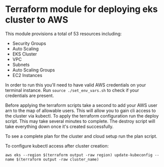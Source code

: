# Terraform module for deploying eks cluster to AWS 
This module provisions a total of 53 resources including:
- Security Groups
- Auto Scaling
- EKS Cluster
- VPC
- Subnets
- Auto Scaling Groups
- EC2 Instances

In order to run this you'll need to have valid AWS credentials on your terminal instance. Run `source ./set_env_vars.sh` to check if your credentials are present. 

Before applying the terraform scripts take a second to add your AWS user arn to the map of allowable users. This will allow you to gain cli access to the cluster via kubectl. To apply the terraform configuration run the deploy script. This may take several minutes to complete. The destroy script will take everything down once it's created successfully.

To see a complete plan for the cluster and cloud setup run the plan script.

To configure kubectl access after cluster creation:
```
aws eks --region $(terraform output -raw region) update-kubeconfig --name $(terraform output -raw cluster_name)
``` 
